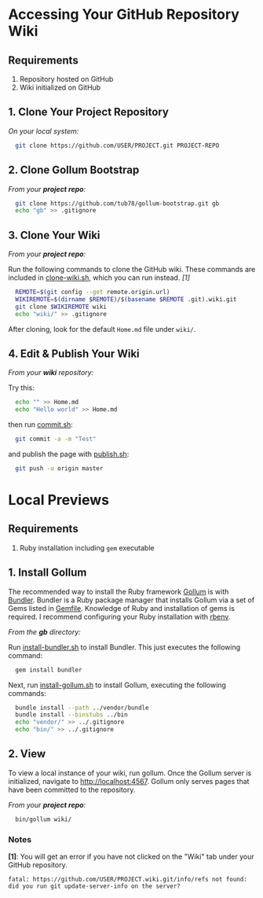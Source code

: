 
[Bundler]: http://gembundler.com/
[Gollum]: https://github.com/github/gollum
[rbenv]: https://github.com/sstephenson/rbenv

[clone-wiki.sh]: https://github.com/tub78/gollum-bootstrap/blob/master/clone-wiki.sh
[install-bundler.sh]: https://github.com/tub78/gollum-bootstrap/blob/master/install-bundler.sh
[install-gollum.sh]: https://github.com/tub78/gollum-bootstrap/blob/master/install-gollum.sh
[commit.sh]: https://github.com/tub78/gollum-bootstrap/blob/master/commit.sh 
[publish.sh]: https://github.com/tub78/gollum-bootstrap/blob/master/publish.sh 
[Gemfile]: https://github.com/tub78/gollum-bootstrap/blob/master/Gemfile

# Accessing Your GitHub Repository Wiki
## Requirements

 1. Repository hosted on GitHub
 2. Wiki initialized on GitHub

## 1. Clone Your Project Repository

_On your local system:_

``` bash
  git clone https://github.com/USER/PROJECT.git PROJECT-REPO
```

## 2. Clone **Gollum Bootstrap**

_From your **project repo**:_

``` bash
  git clone https://github.com/tub78/gollum-bootstrap.git gb
  echo "gb" >> .gitignore
```


## 3. Clone Your Wiki

_From your **project repo**:_

Run the following commands to clone the GitHub wiki. These commands are included in [clone-wiki.sh][clone-wiki.sh], which you can run instead. *[1]*

``` bash
  REMOTE=$(git config --get remote.origin.url)
  WIKIREMOTE=$(dirname $REMOTE)/$(basename $REMOTE .git).wiki.git
  git clone $WIKIREMOTE wiki
  echo "wiki/" >> .gitignore
```

After cloning, look for the default `Home.md` file under `wiki/`.


## 4. Edit & Publish Your Wiki

_From your **wiki** repository:_

Try this:

``` bash
  echo "" >> Home.md
  echo "Hello world" >> Home.md
```

then run [commit.sh][commit.sh]:

``` bash
  git commit -a -m "Test"
```

and publish the page with [publish.sh][publish.sh]:

``` bash
  git push -u origin master
```



# Local Previews
## Requirements

 1. Ruby installation including `gem` executable

## 1. Install Gollum

The recommended way to install the Ruby framework [Gollum][Gollum] is with [Bundler][Bundler].  Bundler is a Ruby package manager that installs Gollum via a set of Gems listed in [Gemfile][Gemfile].  Knowledge of Ruby and installation of gems is required.  I recommend configuring your Ruby installation with [rbenv][rbenv].

_From the **gb** directory:_

Run [install-bundler.sh](https://github.com/tub78/gollum-bootstrap/blob/master/install-bundler.sh) to install Bundler.  This just executes the following command:

``` bash
  gem install bundler
```

Next, run [install-gollum.sh][install-gollum.sh] to install Gollum, executing the following commands:

``` bash
  bundle install --path ../vendor/bundle
  bundle install --binstubs ../bin
  echo "vendor/" >> ../.gitignore
  echo "bin/" >> ../.gitignore
```


## 2. View

To view a local instance of your wiki, run gollum.  Once the Gollum server is initialized, navigate to [http://localhost:4567](http://localhost:4567).  Gollum only serves pages that have been committed to the repository.

_From your **project repo**:_

``` bash
  bin/gollum wiki/
```


### Notes

**[1]**:
You will get an error if you have not clicked on the "Wiki" tab under your GitHub repository.

    fatal: https://github.com/USER/PROJECT.wiki.git/info/refs not found: did you run git update-server-info on the server?




